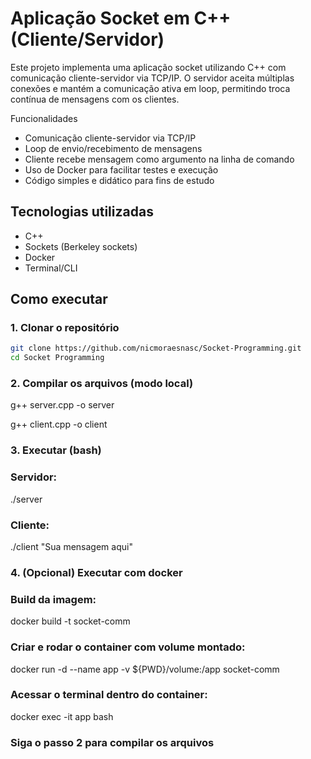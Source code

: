 # Aplicação Socket em C++ (Cliente/Servidor)

Este projeto implementa uma aplicação socket utilizando C++ com comunicação cliente-servidor via TCP/IP. O servidor aceita múltiplas conexões e mantém a comunicação ativa em loop, permitindo troca contínua de mensagens com os clientes.

Funcionalidades

- Comunicação cliente-servidor via TCP/IP
- Loop de envio/recebimento de mensagens
- Cliente recebe mensagem como argumento na linha de comando
- Uso de Docker para facilitar testes e execução
- Código simples e didático para fins de estudo

## Tecnologias utilizadas

- C++
- Sockets (Berkeley sockets)
- Docker
- Terminal/CLI

## Como executar

### 1. Clonar o repositório
```bash
git clone https://github.com/nicmoraesnasc/Socket-Programming.git
cd Socket Programming 
```

### 2. Compilar os arquivos (modo local)

g++ server.cpp -o server

g++ client.cpp -o client

### 3. Executar (bash)

### Servidor:
./server

### Cliente:
./client "Sua mensagem aqui"

### 4. (Opcional) Executar com docker

### Build da imagem:
docker build -t socket-comm

### Criar e rodar o container com volume montado:
docker run -d --name app -v ${PWD}/volume:/app socket-comm

### Acessar o terminal dentro do container:
docker exec -it app bash

### Siga o passo 2 para compilar os arquivos
